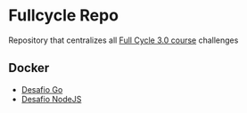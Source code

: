 # Fullcycle Repo
Repository that centralizes all [Full Cycle 3.0 course](https://fullcycle.com.br/) challenges

## Docker
- [Desafio Go](docker/desafio-go)
- [Desafio NodeJS](#)

